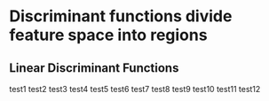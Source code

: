 # Discriminant functions divide feature space into regions

## Linear Discriminant Functions

test1
test2
test3
test4
test5
test6
test7
test8
test9
test10
test11
test12
